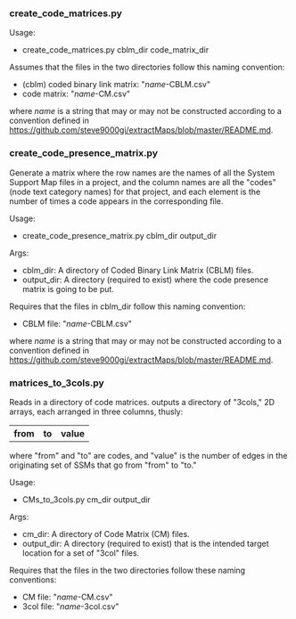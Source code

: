 <h3>create_code_matrices.py</h3>

Usage:
* create_code_matrices.py cblm_dir code_matrix_dir

Assumes that the files in the two directories follow this naming convention:
* (cblm) coded binary link matrix: "*name*-CBLM.csv"
* code matrix: "*name*-CM.csv"

where *name* is a string that may or may not be constructed according to a convention defined in https://github.com/steve9000gi/extractMaps/blob/master/README.md.


<h3>create_code_presence_matrix.py</h3>

Generate a matrix where the row names are the names of all the System Support Map files in a project, and the column names are all the "codes" (node text category names) for that project, and each element is the number of times a code appears in the corresponding file.

Usage:

* create_code_presence_matrix.py cblm_dir output_dir

Args:
* cblm_dir: A directory of Coded Binary Link Matrix (CBLM) files.
* output_dir: A directory (required to exist) where the code presence matrix is going to be put.

Requires that the files in cblm_dir follow this naming convention:
* CBLM file: "*name*-CBLM.csv"

where *name* is a string that may or may not be constructed according to a convention defined in https://github.com/steve9000gi/extractMaps/blob/master/README.md.

<h3>matrices_to_3cols.py</h3>

Reads in a directory of code matrices. outputs a directory of "3cols," 2D arrays, each arranged in three columns, thusly:

<table>
<tr>
<th>from</th>
<th>to</th>
<th>value</th>
</tr>
</table>

where "from" and "to" are codes, and "value" is the number of edges in the originating set of SSMs that go from "from" to "to."

Usage:
* CMs_to_3cols.py cm_dir output_dir

Args:

* cm_dir: A directory of Code Matrix (CM) files.
* output_dir: A directory (required to exist) that is the intended target location for a set of "3col" files.

Requires that the files in the two directories follow these naming conventions:

* CM file: "*name*-CM.csv"
* 3col file: "*name*-3col.csv"
